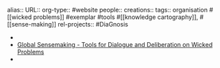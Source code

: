 alias::
URL::
org-type:: #website
people::
creations::
tags:: organisation #[[wicked problems]] #exemplar #tools #[[knowledge cartography]], #[[sense-making]]
rel-projects:: #DiaGnosis


-
- [Global Sensemaking - Tools for Dialogue and Deliberation on Wicked Problems](http://globalsensemaking.net/)
-
